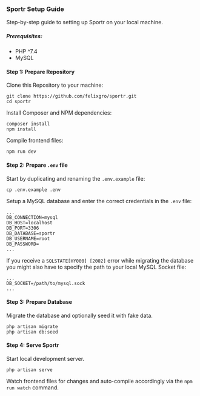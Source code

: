 ### Sportr Setup Guide

Step-by-step guide to setting up Sportr on your local machine.

##### Prerequisites:
- PHP ^7.4
- MySQL

#### Step 1: Prepare Repository
Clone this Repository to your machine:
```
git clone https://github.com/felixgro/sportr.git
cd sportr
```
Install Composer and NPM dependencies:
```
composer install
npm install
```
Compile frontend files:
```
npm run dev
```

#### Step 2: Prepare `.env` file
Start by duplicating and renaming the `.env.example` file:
```
cp .env.example .env
```
Setup a MySQL database and enter the correct credentials in the `.env` file:
```
...
DB_CONNECTION=mysql
DB_HOST=localhost
DB_PORT=3306
DB_DATABASE=sportr
DB_USERNAME=root
DB_PASSWORD=
...
```
If you receive a `SQLSTATE[HY000] [2002]` error while migrating the database you might also have to specify the path to your local MySQL Socket file:
```
...
DB_SOCKET=/path/to/mysql.sock
...
```

#### Step 3: Prepare Database
Migrate the database and optionally seed it with fake data.
```
php artisan migrate
php artisan db:seed
```

#### Step 4: Serve Sportr
Start local development server.
```
php artisan serve
```

Watch frontend files for changes and auto-compile accordingly via the `npm run watch` command.